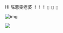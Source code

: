 Hi 陈思雯老婆 ！！！ `🎉 🎉 🎉 `

![img](https://github-readme-stats.vercel.app/api?username=W-ChenAMG&show_icons=true)

![](https://komarev.com/ghpvc/?username=W-ChenAMG)
